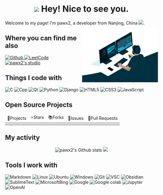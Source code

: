 <h1 align="center"><img src="https://emojis.slackmojis.com/emojis/images/1660853767/60881/meow_attention.gif?1660853767" width="30"/> Hey! Nice to see you.</h1>

Welcome to my page!
I'm pawx2, a developer from Nanjing, China <img src="https://cdn.jsdelivr.net/gh/jdecked/twemoji@14.1.2/assets/svg/1f1e8-1f1f3.svg" width="16px">.
<img align="right" alt="GIF" src="res/code.gif" width="250" title="Do what you like, and do it best!"> &nbsp;&nbsp;

<h2>Where you can find me also</h2>
<p>
    <a href="https://github.com/pawx2/">
        <img alt="Github" src="https://img.shields.io/badge/GitHub-black?style=flat-square&logo=github&logoColor=white" />
    </a>
    <a href="https://leetcode.cn/u/seed42/">
        <img alt="LeetCode" src="https://img.shields.io/badge/LeetCode-orange?style=flat-square&logo=leetcode&logoColor=white" />
    </a>
    <a href="https://pawx2.github.io">
        <img alt="pawx2's studio" src="https://img.shields.io/badge/GitHub Pages-blueviolet?style=flat-square&logo=githubpages&logoColor=white" />
    </a>
</p>

<h2>Things I code with</h2>
<p>
    <img alt="C" src="https://img.shields.io/badge/C-blue?style=flat-square&logo=c&logoColor=white" />
    <img alt="Cpp" src="https://img.shields.io/badge/Cpp-blue?style=flat-square&logo=cplusplus&logoColor=white" />
    <img alt="Qt" src="https://img.shields.io/badge/Qt-green?style=flat-square&logo=qt&logoColor=white" />
    <img alt="Python" src="https://img.shields.io/badge/Python-yellow?style=flat-square&logo=python&logoColor=white" />
    <img alt="Django" src="https://img.shields.io/badge/Django-green?style=flat-square&logo=django&logoColor=white" />
    <img alt="HTML5" src="https://img.shields.io/badge/HTML5-red?style=flat-square&logo=html5&logoColor=white" />
    <img alt="CSS3" src="https://img.shields.io/badge/CSS3-blue?style=flat-square&logo=css3&logoColor=white" />
    <img alt="JavaScript" src="https://img.shields.io/badge/JavaScript-yellow?style=flat-square&logo=javascript&logoColor=white" />
</p>

<h2>Open Source Projects</h2>

<table style="width: 100%">
    <thead>
        <tr>
            <td>🎁Projects</td>
            <td>⭐️Stars</td>
            <td>📚️Forks</td>
            <td>🔔Issues</td>
            <td>📮Pull Requests</td>
        </tr>
    </thead>
    <tbody>
        <tr>
            <td></td>
            <td></td>
            <td></td>
            <td></td>
            <td></td>
        </tr>
    </tbody>
</table>

<h2>My activity</h2>

<p align="center">
    <img alt="pawx2's Github stats" src="https://github-readme-stats.vercel.app/api?username=pawx2&theme=radical" style="height: 150px" />
    <img src="https://github-readme-streak-stats.herokuapp.com/?user=pawx2&theme=dark" style="height: 150px" />
</p>

<!--
<p align="center">
    <img alt="pawx2's GitHub Activity for recent 30 days" src="https://github-readme-activity-graph.vercel.app/graph?username=pawx2&theme=react-dark" style="height: 250px" />
</p>
-->

<h2>Tools I work with</h2>
<p>
    <img alt="Markdown" src="https://img.shields.io/badge/Markdown-lightgrey?style=flat-square&logo=markdown&logoColor=white" />
    <img alt="Linux" src="https://img.shields.io/badge/Linux-orange?style=flat-square&logo=linux&logoColor=white" />
    <img alt="Ubuntu" src="https://img.shields.io/badge/Ubuntu-orange?style=flat-square&logo=ubuntu&logoColor=white" />
    <img alt="Windows" src="https://img.shields.io/badge/Windows-blue?style=flat-square&logo=windows&logoColor=white" />
    <img alt="Git" src="https://img.shields.io/badge/Git-orange?style=flat-square&logo=git&logoColor=white" />
    <img alt="VSC" src="https://img.shields.io/badge/VSC-blue?style=flat-square&logo=visualstudiocode&logoColor=white" />
    <img alt="Obsidian" src="https://img.shields.io/badge/Obsidian-blueviolet?style=flat-square&logo=obsidian&logoColor=white" />
    <img alt="SublimeText" src="https://img.shields.io/badge/Sublime Text3-orange?style=flat-square&logo=sublimetext&logoColor=white" />
    <img alt="MicrosoftBing" src="https://img.shields.io/badge/Microsoft Bing-blue?style=flat-square&logo=microsoftbing&logoColor=white" />
    <img alt="Google" src="https://img.shields.io/badge/Google-red?style=flat-square&logo=google&logoColor=white" />
    <img alt="Google colab" src="https://img.shields.io/badge/Google Colab-orange?style=flat-square&logo=googlecolab&logoColor=white" />
    <img alt="Jupyter" src="https://img.shields.io/badge/Jupyter-orange?style=flat-square&logo=jupyter&logoColor=white" />
    <img alt="OpenAI" src="https://img.shields.io/badge/OpenAI-blue?style=flat-square&logo=openai&logoColor=white" />
</p>
